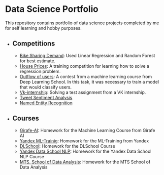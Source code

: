 # Data Science Portfolio
This repository contains portfolio of data science projects completed by me for self learning and hobby purposes.
- ## Competitions
    - [Bike Sharing Demand](/Bike%20Sharing%20Demand/): Used Linear Regression and Random Forest for best estimate.
    - [House Prices](/House%20Prices%20-%20Advanced%20Regression%20Techniques/): A training competition for learning how to solve a regression problem.
    - [Outflow of users](/Предсказание%20оттока%20пользователей/): A contest from a machine learning course from Deep Learning School. In this task, it was necessary to train a model that would classify users.
    - [Vk-internship](/Vk_intern_test/): Solving a test assignment from a VK internship.
    - [Tweet Sentiment Analysis](./Tweet%20Sentiment%20Analysis/)
    - [Named Entity Recognition](./Named%20Entity%20Recognition/)

- ## Courses
    - [Girafe-AI](/Girafe-AI%20ML%20course/): Homework for the Machine Learning Course from Girafe AI
    - [Yandex ML-Trainig](/Yandex-Training%20ML%202023/): Homework for the ML-Training from Yandex
    - [DLSchool](/DLSchool%20course/): Homework for the DLSchool Course
    - [Yandex Data School NLP](/YandexDataSchool_NLP/): Homework for the Yandex Data School NLP Course
    - [MTS. School of Data Analysis](https://github.com/constantfear/MTS-homework): Homework for the MTS School of Data Analysis

